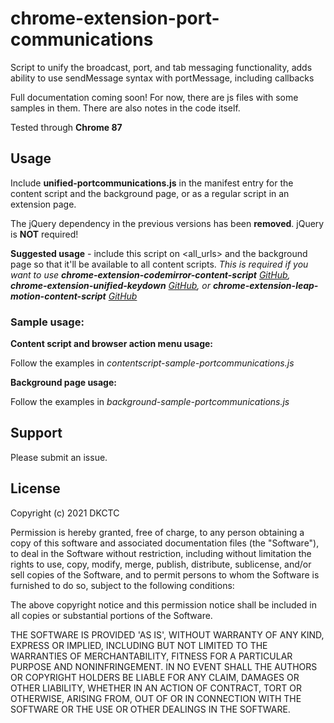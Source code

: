 # chrome-extension-port-communications
Script to unify the broadcast, port, and tab messaging functionality, adds ability to use sendMessage syntax with portMessage, including callbacks

Full documentation coming soon! For now, there are js files with some samples in them. There are also notes in the code itself.

Tested through **Chrome 87**

## Usage

Include **unified-portcommunications.js** in the manifest entry for the content script and the background page, or as a regular script in an extension page.

The jQuery dependency in the previous versions has been **removed**. jQuery is **NOT** required!

**Suggested usage** - include this script on <all_urls> and the background page so that it'll be available to all content scripts. _This is required if you want to use **chrome-extension-codemirror-content-script** [GitHub](https://github.com/DKCTC/chrome-extension-codemirror-content-script), **chrome-extension-unified-keydown** [GitHub](https://github.com/DKCTC/chrome-extension-unified-keydown), or **chrome-extension-leap-motion-content-script** [GitHub](https://github.com/DKCTC/chrome-extension-leap-motion-content-script)_

### Sample usage:

**Content script and browser action menu usage:**

Follow the examples in *contentscript-sample-portcommunications.js*


**Background page usage:**

Follow the examples in *background-sample-portcommunications.js*

## Support

Please submit an issue.


## License

Copyright (c) 2021 DKCTC

Permission is hereby granted, free of charge, to any person obtaining a copy of this software and associated documentation files (the "Software"), to deal in the Software without restriction, including without limitation the rights to use, copy, modify, merge, publish, distribute, sublicense, and/or sell copies of the Software, and to permit persons to whom the Software is furnished to do so, subject to the following conditions:

The above copyright notice and this permission notice shall be included in all copies or substantial portions of the Software.

THE SOFTWARE IS PROVIDED 'AS IS', WITHOUT WARRANTY OF ANY KIND, EXPRESS OR IMPLIED, INCLUDING BUT NOT LIMITED TO THE WARRANTIES OF MERCHANTABILITY, FITNESS FOR A PARTICULAR PURPOSE AND NONINFRINGEMENT. IN NO EVENT SHALL THE AUTHORS OR COPYRIGHT HOLDERS BE LIABLE FOR ANY CLAIM, DAMAGES OR OTHER LIABILITY, WHETHER IN AN ACTION OF CONTRACT, TORT OR OTHERWISE, ARISING FROM, OUT OF OR IN CONNECTION WITH THE SOFTWARE OR THE USE OR OTHER DEALINGS IN THE SOFTWARE.
